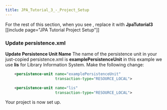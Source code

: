 ```yaml
---
title: JPA_Tutorial_3_-_Project_Setup
---
```

For the rest of this section, when you see **<project>**, replace it with **JpaTutorial3**
[[include page="JPA Tutorial Project Setup"]]

### Update persistence.xml
**Update Persistence Unit Name**
The name of the persistence unit in your just-copied persistence.xml is **examplePersistenceUnit** in this example we use **lis** for Library Information System. Make the following change:
```xml
    <persistence-unit name="examplePersistenceUnit" 
                      transaction-type="RESOURCE_LOCAL">
```

```xml
    <persistence-unit name="lis" 
                      transaction-type="RESOURCE_LOCAL">
```

Your project is now set up.
